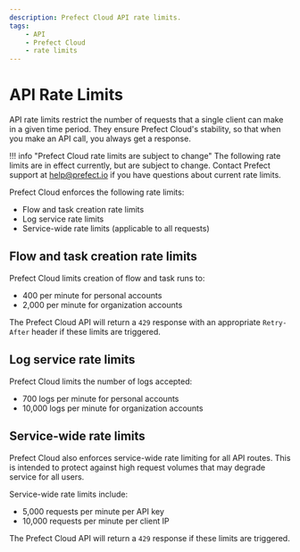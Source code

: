```yaml
---
description: Prefect Cloud API rate limits.
tags:
    - API
    - Prefect Cloud
    - rate limits
---
```


# API Rate Limits <span class="badge cloud"></span>

API rate limits restrict the number of requests that a single client can make in a given time period. They ensure Prefect Cloud's stability, so that when you make an API call, you always get a response.

!!! info "Prefect Cloud rate limits are subject to change"
    The following rate limits are in effect currently, but are subject to change. Contact Prefect support at [help@prefect.io](mailto:help@prefect.io) if you have questions about current rate limits.

Prefect Cloud enforces the following rate limits: 

- Flow and task creation rate limits
- Log service rate limits
- Service-wide rate limits (applicable to all requests)

## Flow and task creation rate limits

Prefect Cloud limits creation of flow and task runs to: 

- 400 per minute for personal accounts
- 2,000 per minute for organization accounts

The Prefect Cloud API will return a `429` response with an appropriate `Retry-After` header if these limits are triggered.

## Log service rate limits

Prefect Cloud limits the number of logs accepted:

- 700 logs per minute for personal accounts
- 10,000 logs per minute for organization accounts

## Service-wide rate limits

Prefect Cloud also enforces service-wide rate limiting for all API routes. This is intended to protect against high request volumes that may degrade service for all users.

Service-wide rate limits include: 

- 5,000 requests per minute per API key 
- 10,000 requests per minute per client IP

The Prefect Cloud API will return a `429` response if these limits are triggered.